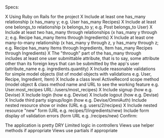 
Specs:

 X  Using Ruby on Rails for the project
 X Include at least one has_many relationship (x has_many y; e.g. User has_many Recipes)
 X Include at least one belongs_to relationship (x belongs_to y; e.g. Post belongs_to User)
 X Include at least two has_many through relationships (x has_many y through z; e.g.
    Recipe  has_many Items through Ingredients)
 X Include at least one many-to-many relationship (x has_many y through z, y has_many
    through z; e.g. Recipe has_many Items through Ingredients, Item has_many Recipes through Ingredients)
 X The "through" part of the has_many through includes at least one user submittable
      attribute, that is to say, some attribute other than its foreign keys that can be submitted by the app's user (attribute_name e.g. ingredients.quantity)
 X Include reasonable validations for simple model objects (list of model objects with validations e.g.
    User,  Recipe, Ingredient, Item)
 X Include a class level ActiveRecord scope method (model object & class method name and URL to see the
    working feature e.g. User.most_recipes URL: /users/most_recipes)
 X Include signup (how e.g. Devise)
 X Include login (how e.g. Devise)
 X Include logout (how e.g. Devise)
 X Include third party signup/login (how e.g. Devise/OmniAuth)
 Include nested resource show or index (URL e.g. users/2/recipes)
 X Include nested resource "new" form (URL e.g. recipes/1/ingredients/new)
 Include form display of validation errors (form URL e.g. /recipes/new)
Confirm:

 The application is pretty DRY
 Limited logic in controllers
 Views use helper methods if appropriate
 Views use partials if appropriate
